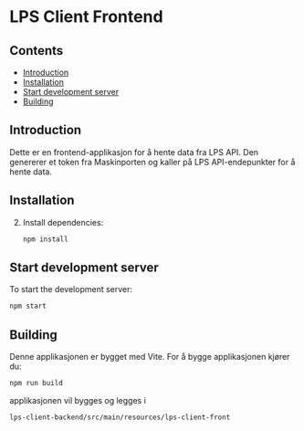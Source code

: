 # LPS Client Frontend

## Contents

- [Introduction](#introduction)
- [Installation](#installation)
- [Start development server](#start-development-server)
- [Building](#building)

## Introduction

Dette er en frontend-applikasjon for å hente data fra LPS API. Den genererer et token fra Maskinporten og kaller på LPS API-endepunkter for å hente data.

## Installation

2. Install dependencies:
    ```bash
    npm install
    ```

## Start development server

To start the development server:
```bash
npm start
```

## Building

Denne applikasjonen er bygget med Vite. For å bygge applikasjonen kjører du:
```bash
npm run build
```
applikasjonen vil bygges og legges i

```code
lps-client-backend/src/main/resources/lps-client-front
```
